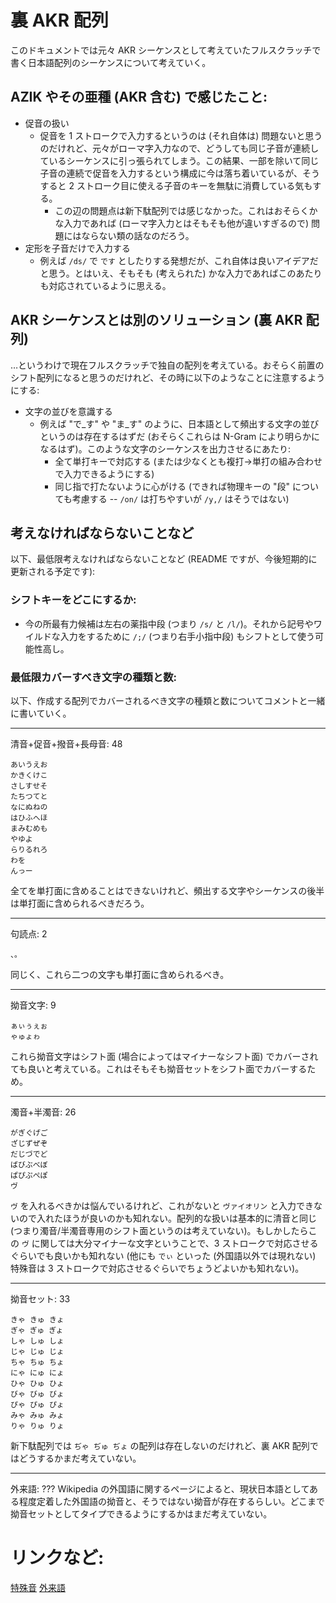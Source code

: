 # 裏 AKR 配列

このドキュメントでは元々 AKR シーケンスとして考えていたフルスクラッチで書く日本語配列のシーケンスについて考えていく。

## AZIK やその亜種 (AKR 含む) で感じたこと:

* 促音の扱い
    * 促音を 1 ストロークで入力するというのは (それ自体は) 問題ないと思うのだけれど、元々がローマ字入力なので、どうしても同じ子音が連続しているシーケンスに引っ張られてしまう。この結果、一部を除いて同じ子音の連続で促音を入力するという構成に今は落ち着いているが、そうすると 2 ストローク目に使える子音のキーを無駄に消費している気もする。
        * この辺の問題点は新下駄配列では感じなかった。これはおそらくかな入力であれば (ローマ字入力とはそもそも他が違いすぎるので) 問題にはならない類の話なのだろう。
* 定形を子音だけで入力する
    * 例えば `/ds/` で `です` としたりする発想だが、これ自体は良いアイデアだと思う。とはいえ、そもそも (考えられた) かな入力であればこのあたりも対応されているように思える。

## AKR シーケンスとは別のソリューション (裏 AKR 配列)

…というわけで現在フルスクラッチで独自の配列を考えている。おそらく前置のシフト配列になると思うのだけれど、その時に以下のようなことに注意するようにする: 

* 文字の並びを意識する
    * 例えば "で_す" や "ま_す" のように、日本語として頻出する文字の並びというのは存在するはずだ (おそらくこれらは N-Gram により明らかになるはず)。このような文字のシーケンスを出力させるにあたり:
        * 全て単打キーで対応する (または少なくとも複打→単打の組み合わせで入力できるようにする)
        * 同じ指で打たないように心がける (できれば物理キーの "段" についても考慮する -- `/on/` は打ちやすいが `/y,/` はそうではない)

## 考えなければならないことなど

以下、最低限考えなければならないことなど (README ですが、今後短期的に更新される予定です):

### シフトキーをどこにするか:
* 今の所最有力候補は左右の薬指中段 (つまり `/s/` と `/l/`)。それから記号やワイルドな入力をするために `/;/` (つまり右手小指中段) もシフトとして使う可能性高し。

### 最低限カバーすべき文字の種類と数:

以下、作成する配列でカバーされるべき文字の種類と数についてコメントと一緒に書いていく。

----
清音+促音+撥音+長母音: 48
```
あいうえお
かきくけこ
さしすせそ
たちつてと
なにぬねの
はひふへほ
まみむめも
やゆよ
らりるれろ
わを
んっー
```

全てを単打面に含めることはできないけれど、頻出する文字やシーケンスの後半は単打面に含められるべきだろう。

----
句読点: 2
```
、。
```

同じく、これら二つの文字も単打面に含められるべき。

----
拗音文字: 9
```
ぁぃぅぇぉ
ゃゅょゎ
```

これら拗音文字はシフト面 (場合によってはマイナーなシフト面) でカバーされても良いと考えている。これはそもそも拗音セットをシフト面でカバーするため。

----
濁音+半濁音: 26
```
がぎぐげご
ざじずぜぞ
だじづでど
ばびぶべぼ
ぱぴぷぺぽ
ヴ
```

`ヴ` を入れるべきかは悩んでいるけれど、これがないと `ヴァイオリン` と入力できないので入れたほうが良いのかも知れない。配列的な扱いは基本的に清音と同じ (つまり濁音/半濁音専用のシフト面というのは考えていない)。もしかしたらこの `ヴ` に関しては大分マイナーな文字ということで、3 ストロークで対応させるぐらいでも良いかも知れない (他にも `でぃ` といった (外国語以外では現れない) 特殊音は 3 ストロークで対応させるぐらいでちょうどよいかも知れない)。

----
拗音セット: 33
```
きゃ きゅ きょ
ぎゃ ぎゅ ぎょ
しゃ しゅ しょ
じゃ じゅ じょ
ちゃ ちゅ ちょ
にゃ にゅ にょ
ひゃ ひゅ ひょ
びゃ びゅ びょ
ぴゃ ぴゅ ぴょ
みゃ みゅ みょ
りゃ りゅ りょ
```

新下駄配列では `ぢゃ ぢゅ ぢょ` の配列は存在しないのだけれど、裏 AKR 配列ではどうするかまだ考えていない。

----

外来語: ???
Wikipedia の外国語に関するページによると、現状日本語としてある程度定着した外国語の拗音と、そうではない拗音が存在するらしい。どこまで拗音セットとしてタイプできるようにするかはまだ考えていない。




# リンクなど:

[特殊音](https://green.adam.ne.jp/roomazi/tokusyuon.html)
[外来語](https://ja.wikipedia.org/wiki/%E5%A4%96%E6%9D%A5%E8%AA%9E)

